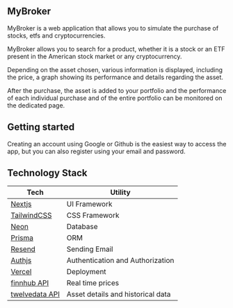 ## MyBroker

MyBroker is a web application that allows you to simulate the purchase of stocks, etfs and cryptocurrencies.

MyBroker allows you to search for a product, whether it is a stock or an ETF present in the American stock market or any cryptocurrency.

Depending on the asset chosen, various information is displayed, including the price, a graph showing its performance and details regarding the asset.

After the purchase, the asset is added to your portfolio and the performance of each individual purchase and of the entire portfolio can be monitored on the dedicated page.

## Getting started

Creating an account using Google or Github is the easiest way to access the app, but you can also register using your email and password.

## Technology Stack

| Tech    | Utility |
|---------|----------|
| [Nextjs](https://nextjs.org)   | UI Framework        |
| [TailwindCSS](https://tailwindcss.com)    | CSS Framework       |
| [Neon](https://neon.tech/) | Database |
| [Prisma](https://www.prisma.io/) | ORM |
| [Resend](https://resend.com/) | Sending Email |
| [Authjs](https://authjs.dev/) | Authentication and Authorization|
| [Vercel](https://vercel.com/) | Deployment |
| [finnhub API](https://finnhub.io/) | Real time prices |
| [twelvedata API](https://twelvedata.com/) | Asset details and historical data |
